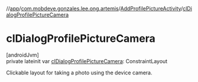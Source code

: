//[app](../../../index.md)/[com.mobdeve.gonzales.lee.ong.artemis](../index.md)/[AddProfilePictureActivity](index.md)/[clDialogProfilePictureCamera](cl-dialog-profile-picture-camera.md)

# clDialogProfilePictureCamera

[androidJvm]\
private lateinit var [clDialogProfilePictureCamera](cl-dialog-profile-picture-camera.md): ConstraintLayout

Clickable layout for taking a photo using the device camera.
